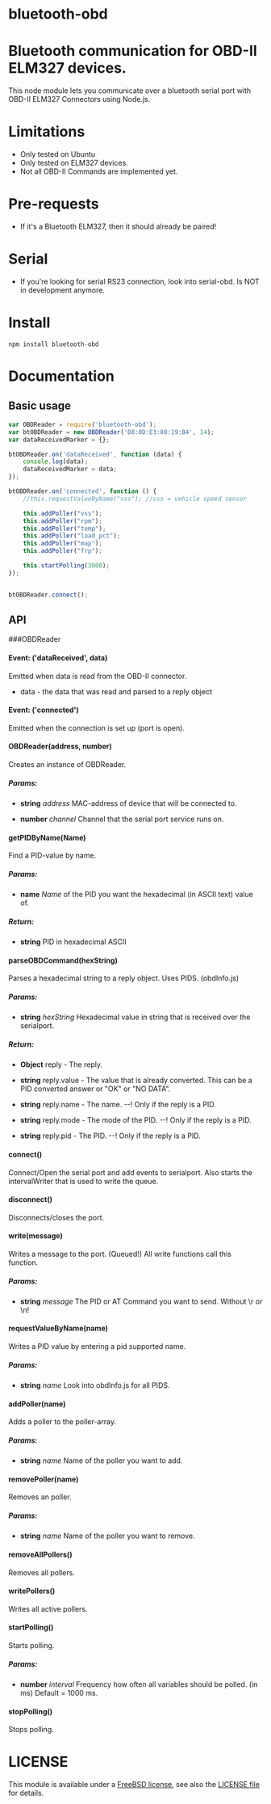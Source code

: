 bluetooth-obd
===============

#
# Bluetooth communication for OBD-II ELM327 devices.
This node module lets you communicate over a bluetooth serial port with OBD-II ELM327 Connectors using Node.js.
# Limitations
* Only tested on Ubuntu
* Only tested on ELM327 devices.
* Not all OBD-II Commands are implemented yet.

# Pre-requests
* If it's a Bluetooth ELM327, then it should already be paired!

# Serial
* If you're looking for serial RS23 connection, look into serial-obd. Is NOT in development anymore.

# Install
`npm install bluetooth-obd`

# Documentation

## Basic usage

```javascript
var OBDReader = require('bluetooth-obd');
var btOBDReader = new OBDReader('D8:0D:E3:80:19:B4', 14);
var dataReceivedMarker = {};

btOBDReader.on('dataReceived', function (data) {
    console.log(data);
    dataReceivedMarker = data;
});

btOBDReader.on('connected', function () {
    //this.requestValueByName("vss"); //vss = vehicle speed sensor

    this.addPoller("vss");
    this.addPoller("rpm");
    this.addPoller("temp");
    this.addPoller("load_pct");
    this.addPoller("map");
    this.addPoller("frp");

    this.startPolling(3000);
});


btOBDReader.connect();
```
## API

###OBDReader

#### Event: ('dataReceived', data)

Emitted when data is read from the OBD-II connector.

* data - the data that was read and parsed to a reply object

#### Event: ('connected')

Emitted when the connection is set up (port is open).

#### OBDReader(address, number)

Creates an instance of OBDReader.

##### Params:

 * **string** *address* MAC-address of device that will be connected to.

 * **number** *channel* Channel that the serial port service runs on.

#### getPIDByName(Name)

Find a PID-value by name.

##### Params: 

* **name** *Name* of the PID you want the hexadecimal (in ASCII text) value of.

##### Return:

* **string** PID in hexadecimal ASCII

#### parseOBDCommand(hexString)

Parses a hexadecimal string to a reply object. Uses PIDS. (obdInfo.js)

##### Params: 

* **string** *hexString* Hexadecimal value in string that is received over the serialport.

##### Return:

* **Object** reply - The reply.

* **string** reply.value - The value that is already converted. This can be a PID converted answer or &quot;OK&quot; or &quot;NO DATA&quot;.

* **string** reply.name - The name. --! Only if the reply is a PID.

* **string** reply.mode - The mode of the PID. --! Only if the reply is a PID.

* **string** reply.pid - The PID. --! Only if the reply is a PID.

#### connect()

Connect/Open the serial port and add events to serialport. Also starts the intervalWriter that is used to write the queue.

#### disconnect()

Disconnects/closes the port.

#### write(message)

Writes a message to the port. (Queued!) All write functions call this function.

##### Params: 

* **string** *message* The PID or AT Command you want to send. Without \r or \n!

#### requestValueByName(name)

Writes a PID value by entering a pid supported name.

##### Params: 

* **string** *name* Look into obdInfo.js for all PIDS.

#### addPoller(name)

Adds a poller to the poller-array.

##### Params: 

* **string** *name* Name of the poller you want to add.

#### removePoller(name)

Removes an poller.

##### Params: 

* **string** *name* Name of the poller you want to remove.

#### removeAllPollers()

Removes all pollers.

#### writePollers()

Writes all active pollers.

#### startPolling()

Starts polling.

##### Params:

* **number** *interval* Frequency how often all variables should be polled. (in ms) Default = 1000 ms.

#### stopPolling()

Stops polling.

# LICENSE

This module is available under a [FreeBSD license](http://opensource.org/licenses/BSD-2-Clause), see also the [LICENSE file](https://raw.github.com/EricSmekens/node-bluetooth-obd/master/LICENSE) for details.

